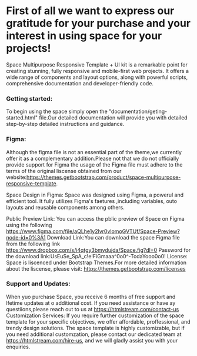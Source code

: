# First of all we want to express our gratitude for your purchase and your interest in using space for your projects! #
Space Multipurpose Responsive Template + UI kit is a remarkable point for creating stunning, fully responsive and mobile-first web projects. It offers a wide range of components and layout options, along with powerful scripts, comprehensive documentation and developer-friendly code.


### Getting started: ###
To begin using the space simply open the "documentation/geting-started.html" file.Our detailed documentation will provide you with detailed step-by-step detailed instructions and guidance.


### Figma: ###
Although the figma file is not an essential part of the theme,we currently offer it as a complementary addition.Please not that we do not officially provide support for Figma the usage of the Figma file must adhere to the terms of the original liscense obtained from our website:https://themes.getbootstrap.com/product/space-multipurpose-responsive-template.

Space Design in Figma: Space was designed using Figma, a powerul and efficient tool. It fully utilizes Figma's faetures ,including variables, outo layouts and reusable components among others.

Public Preview Link: You can access the pblic preview of Space on Figma using the following 
https://www.figma.com/file/aQLhe1y2lvr0vlomoGVTUf/Space-Preview?node-id=0%3A1
Download Link:You can download the space Figma file from the following link
https://www.dropbox.com/s/i4qtgy3bmydujda/Space.fig?dl=0
Password for the download link:UsEuSe_SpA_c!e!FiGmaaa^0o0^-TodaYooo0o0!
License: Space is liscenced under Bootstrap Themes.For more detailed information about the liscense, please visit: https://themes.getbootstrap.com/licenses


### Support and Updates: ###
When yuo purchase Space, you receive 6 months of free support and lfetime updates at o additional cost. If you need assistance or have ay questiions,please reach out to us at https://htmlstream.com/contact-us
Customization Services: If you require further customization of the space template for your specific objectives, we offer affordable, proffessional, and trendy design solutions. The space template is highly customizable, but if you need additional customzation, please contact our dedicated team at https://htmlstream.com/hire-us, and we will gladly assist you with your enquiries.